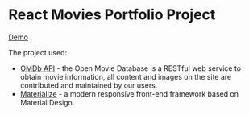 # React Movies Portfolio Project
[Demo](https://yulya163.github.io/movies-project/)

The project used:
- [OMDb API](http://www.omdbapi.com) - the Open Movie Database is a RESTful web service to obtain movie information, all content and images on the site are contributed and maintained by our users.
- [Materialize](https://materializecss.com) - a modern responsive front-end framework based on Material Design.
